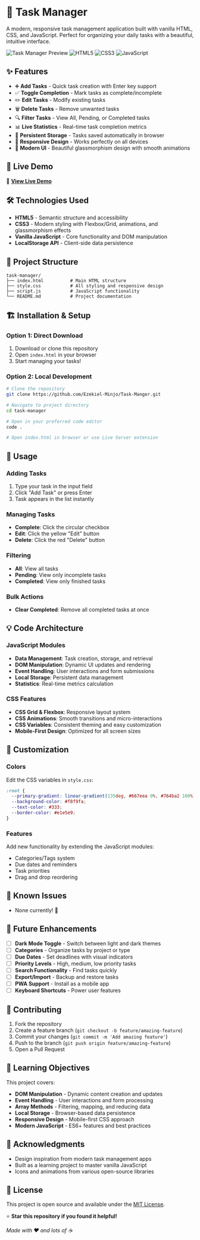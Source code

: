 # 📝 Task Manager

A modern, responsive task management application built with vanilla HTML, CSS, and JavaScript. Perfect for organizing your daily tasks with a beautiful, intuitive interface.

![Task Manager Preview](https://img.shields.io/badge/Status-Live-brightgreen)
![HTML5](https://img.shields.io/badge/HTML5-E34F26?style=flat&logo=html5&logoColor=white)
![CSS3](https://img.shields.io/badge/CSS3-1572B6?style=flat&logo=css3&logoColor=white)
![JavaScript](https://img.shields.io/badge/JavaScript-F7DF1E?style=flat&logo=javascript&logoColor=black)

## ✨ Features

- ➕ **Add Tasks** - Quick task creation with Enter key support
- ✅ **Toggle Completion** - Mark tasks as complete/incomplete
- ✏️ **Edit Tasks** - Modify existing tasks
- 🗑️ **Delete Tasks** - Remove unwanted tasks
- 🔍 **Filter Tasks** - View All, Pending, or Completed tasks
- 📊 **Live Statistics** - Real-time task completion metrics
- 💾 **Persistent Storage** - Tasks saved automatically in browser
- 📱 **Responsive Design** - Works perfectly on all devices
- 🎨 **Modern UI** - Beautiful glassmorphism design with smooth animations

## 🚀 Live Demo

🔗 **[View Live Demo](https://task-manger-beryl.vercel.app/)**

## 🛠️ Technologies Used

- **HTML5** - Semantic structure and accessibility
- **CSS3** - Modern styling with Flexbox/Grid, animations, and glassmorphism effects
- **Vanilla JavaScript** - Core functionality and DOM manipulation
- **LocalStorage API** - Client-side data persistence

## 📁 Project Structure

```
task-manager/
├── index.html          # Main HTML structure
├── style.css           # All styling and responsive design
├── script.js           # JavaScript functionality
└── README.md           # Project documentation
```

## 🏗️ Installation & Setup

### Option 1: Direct Download

1. Download or clone this repository
2. Open `index.html` in your browser
3. Start managing your tasks!

### Option 2: Local Development

```bash
# Clone the repository
git clone https://github.com/Ezekiel-Minjo/Task-Manger.git

# Navigate to project directory
cd task-manager

# Open in your preferred code editor
code .

# Open index.html in browser or use Live Server extension
```

## 🔧 Usage

### Adding Tasks

1. Type your task in the input field
2. Click "Add Task" or press Enter
3. Task appears in the list instantly

### Managing Tasks

- **Complete**: Click the circular checkbox
- **Edit**: Click the yellow "Edit" button
- **Delete**: Click the red "Delete" button

### Filtering

- **All**: View all tasks
- **Pending**: View only incomplete tasks
- **Completed**: View only finished tasks

### Bulk Actions

- **Clear Completed**: Remove all completed tasks at once

## 💡 Code Architecture

### JavaScript Modules

- **Data Management**: Task creation, storage, and retrieval
- **DOM Manipulation**: Dynamic UI updates and rendering
- **Event Handling**: User interactions and form submissions
- **Local Storage**: Persistent data management
- **Statistics**: Real-time metrics calculation

### CSS Features

- **CSS Grid & Flexbox**: Responsive layout system
- **CSS Animations**: Smooth transitions and micro-interactions
- **CSS Variables**: Consistent theming and easy customization
- **Mobile-First Design**: Optimized for all screen sizes

## 🎨 Customization

### Colors

Edit the CSS variables in `style.css`:

```css
:root {
  --primary-gradient: linear-gradient(135deg, #667eea 0%, #764ba2 100%);
  --background-color: #f8f9fa;
  --text-color: #333;
  --border-color: #e1e5e9;
}
```

### Features

Add new functionality by extending the JavaScript modules:

- Categories/Tags system
- Due dates and reminders
- Task priorities
- Drag and drop reordering

## 🐛 Known Issues

- None currently! 🎉

## 🚀 Future Enhancements

- [ ] **Dark Mode Toggle** - Switch between light and dark themes
- [ ] **Categories** - Organize tasks by project or type
- [ ] **Due Dates** - Set deadlines with visual indicators
- [ ] **Priority Levels** - High, medium, low priority tasks
- [ ] **Search Functionality** - Find tasks quickly
- [ ] **Export/Import** - Backup and restore tasks
- [ ] **PWA Support** - Install as a mobile app
- [ ] **Keyboard Shortcuts** - Power user features

## 🤝 Contributing

1. Fork the repository
2. Create a feature branch (`git checkout -b feature/amazing-feature`)
3. Commit your changes (`git commit -m 'Add amazing feature'`)
4. Push to the branch (`git push origin feature/amazing-feature`)
5. Open a Pull Request

## 📝 Learning Objectives

This project covers:

- **DOM Manipulation** - Dynamic content creation and updates
- **Event Handling** - User interactions and form processing
- **Array Methods** - Filtering, mapping, and reducing data
- **Local Storage** - Browser-based data persistence
- **Responsive Design** - Mobile-first CSS approach
- **Modern JavaScript** - ES6+ features and best practices

## 🙏 Acknowledgments

- Design inspiration from modern task management apps
- Built as a learning project to master vanilla JavaScript
- Icons and animations from various open-source libraries

## 📄 License

This project is open source and available under the [MIT License](LICENSE).

⭐ **Star this repository if you found it helpful!**

_Made with ❤️ and lots of ☕_
